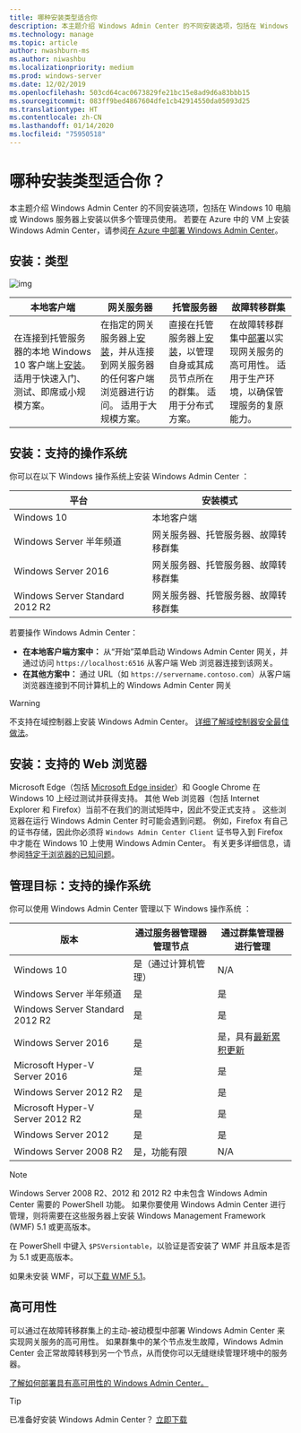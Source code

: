 ```yaml
---
title: 哪种安装类型适合你
description: 本主题介绍 Windows Admin Center 的不同安装选项，包括在 Windows 10 电脑或 Windows 服务器上安装以供多个管理员使用。
ms.technology: manage
ms.topic: article
author: nwashburn-ms
ms.author: niwashbu
ms.localizationpriority: medium
ms.prod: windows-server
ms.date: 12/02/2019
ms.openlocfilehash: 503cd64cac0673829fe21bc15e8ad9d6a83bbb15
ms.sourcegitcommit: 083ff9bed4867604dfe1cb42914550da05093d25
ms.translationtype: HT
ms.contentlocale: zh-CN
ms.lasthandoff: 01/14/2020
ms.locfileid: "75950518"
---
```

# <a name="what-type-of-installation-is-right-for-you"></a>哪种安装类型适合你？

本主题介绍 Windows Admin Center 的不同安装选项，包括在 Windows 10 电脑或 Windows 服务器上安装以供多个管理员使用。 若要在 Azure 中的 VM 上安装 Windows Admin Center，请参阅[在 Azure 中部署 Windows Admin Center](../azure/deploy-wac-in-azure.md)。

## <a name="installation-types"></a>安装：类型

![img](../media/deployment-options/install-options.PNG)

| 本地客户端                                | 网关服务器                                  | 托管服务器                               | 故障转移群集                           |
|---------------------------------------------|-------------------------------------------------|----------------------------------------------|--------------------------------------------|
| 在连接到托管服务器的本地 Windows 10 客户端上[安装](../deploy/install.md)。  适用于快速入门、测试、即席或小规模方案。 |在指定的网关服务器上[安装](../deploy/install.md)，并从连接到网关服务器的任何客户端浏览器进行访问。  适用于大规模方案。 | 直接在托管服务器上[安装](../deploy/install.md)，以管理自身或其成员节点所在的群集。  适用于分布式方案。 | 在故障转移群集中[部署](#high-availability)以实现网关服务的高可用性。 适用于生产环境，以确保管理服务的复原能力。 |

## <a name="installation-supported-operating-systems"></a>安装：支持的操作系统

你可以在以下 Windows 操作系统上安装 Windows Admin Center  ：

| **平台**                       | **安装模式** |
| -----------------------------------| --------------------- |
| Windows 10                         | 本地客户端 |
| Windows Server 半年频道 | 网关服务器、托管服务器、故障转移群集 |
| Windows Server 2016                | 网关服务器、托管服务器、故障转移群集 |
| Windows Server Standard 2012 R2                | 网关服务器、托管服务器、故障转移群集 |

若要操作 Windows Admin Center：

- **在本地客户端方案中：** 从“开始”菜单启动 Windows Admin Center 网关，并通过访问 `https://localhost:6516` 从客户端 Web 浏览器连接到该网关。
- **在其他方案中：** 通过 URL（如 `https://servername.contoso.com`）从客户端浏览器连接到不同计算机上的 Windows Admin Center 网关

> [!WARNING]
> 不支持在域控制器上安装 Windows Admin Center。 [详细了解域控制器安全最佳做法](https://docs.microsoft.com/windows-server/identity/ad-ds/plan/security-best-practices/securing-domain-controllers-against-attack)。

## <a name="installation-supported-web-browsers"></a>安装：支持的 Web 浏览器

Microsoft Edge（包括 [Microsoft Edge insider](https://microsoftedgeinsider.com)）和 Google Chrome 在 Windows 10 上经过测试并获得支持。 其他 Web 浏览器（包括 Internet Explorer 和 Firefox）当前不在我们的测试矩阵中，因此不受正式支持  。 这些浏览器在运行 Windows Admin Center 时可能会遇到问题。 例如，Firefox 有自己的证书存储，因此你必须将 `Windows Admin Center Client` 证书导入到 Firefox 中才能在 Windows 10 上使用 Windows Admin Center。 有关更多详细信息，请参阅[特定于浏览器的已知问题](../support/known-issues.md#browser-specific-issues)。

## <a name="management-target-supported-operating-systems"></a>管理目标：支持的操作系统

你可以使用 Windows Admin Center 管理以下 Windows 操作系统  ：

| 版本 | 通过服务器管理器管理节点   | 通过群集管理器进行管理  |
| ------------------------- |--------------- | ----- |
| Windows 10 | 是（通过计算机管理） | N/A |
| Windows Server 半年频道 | 是 | 是 |
| Windows Server Standard 2012 R2 | 是 | 是 |
| Windows Server 2016 | 是 | 是，具有[最新累积更新](../use/manage-hyper-converged.md#prepare-your-windows-server-2016-cluster-for-windows-admin-center) |
| Microsoft Hyper-V Server 2016 | 是 | 是 |
| Windows Server 2012 R2 | 是 | 是 |
| Microsoft Hyper-V Server 2012 R2 | 是 | 是 |
| Windows Server 2012 | 是 | 是 |
| Windows Server 2008 R2 | 是，功能有限 | N/A |

> [!NOTE]
> Windows Server 2008 R2、2012 和 2012 R2 中未包含 Windows Admin Center 需要的 PowerShell 功能。 如果你要使用 Windows Admin Center 进行管理，则将需要在这些服务器上安装 Windows Management Framework (WMF) 5.1 或更高版本。
> 
> 在 PowerShell 中键入 `$PSVersiontable`，以验证是否安装了 WMF 并且版本是否为 5.1 或更高版本。 
> 
> 如果未安装 WMF，可以[下载 WMF 5.1](https://www.microsoft.com/download/details.aspx?id=54616)。

## <a name="high-availability"></a>高可用性

可以通过在故障转移群集上的主动-被动模型中部署 Windows Admin Center 来实现网关服务的高可用性。 如果群集中的某个节点发生故障，Windows Admin Center 会正常故障转移到另一个节点，从而使你可以无缝继续管理环境中的服务器。

[了解如何部署具有高可用性的 Windows Admin Center。](../deploy/high-availability.md)

> [!Tip]
> 已准备好安装 Windows Admin Center？ [立即下载](https://aka.ms/windowsadmincenter)
